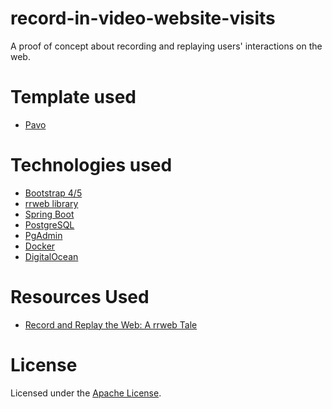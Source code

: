 # record-in-video-website-visits
A proof of concept about recording and replaying users' interactions on the web.

# Template used
* [Pavo](https://onepagelove.com/pavo)

# Technologies used
* [Bootstrap 4/5](https://getbootstrap.com/)
* [rrweb library](https://github.com/rrweb-io/rrweb)
* [Spring Boot](https://docs.spring.io/spring-boot/docs/current/reference/htmlsingle/)
* [PostgreSQL](https://www.postgresql.org/)
* [PgAdmin](https://www.pgadmin.org/)
* [Docker](https://www.docker.com/)
* [DigitalOcean](https://www.digitalocean.com/)

# Resources Used
* [Record and Replay the Web: A rrweb Tale](http://www.myriptide.com/rrweb-introduction/)

# License

Licensed under the [Apache License](LICENSE).
